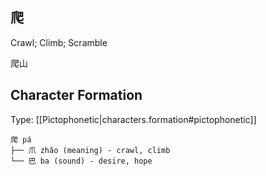 
## 爬

Crawl; Climb; Scramble

爬山

## Character Formation

Type: [[Pictophonetic|characters.formation#pictophonetic]]

```
爬 pá 
├── 爪 zhǎo (meaning) - crawl, climb
└── 巴 ba (sound) - desire, hope
```
